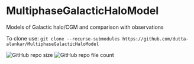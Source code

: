 # MultiphaseGalacticHaloModel
Models of Galactic halo/CGM and comparison with observations

To clone use: `git clone --recurse-submodules https://github.com/dutta-alankar/MultiphaseGalacticHaloModel`

![GitHub repo size](https://img.shields.io/github/repo-size/dutta-alankar/MultiphaseGalacticHaloModel)
![GitHub repo file count](https://img.shields.io/github/directory-file-count/dutta-alankar/MultiphaseGalacticHaloModel)
